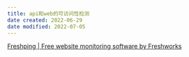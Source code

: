 ```yaml
---
title: api和web的可访问性检测
date created: 2022-06-29
date modified: 2022-07-05
---
```

[Freshping | Free website monitoring software by Freshworks](https://www.freshworks.com/website-monitoring/)
